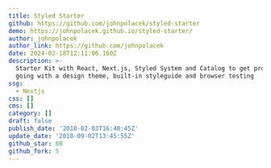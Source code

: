 ```yaml
---
title: Styled Starter
github: https://github.com/johnpolacek/styled-starter
demo: https://johnpolacek.github.io/styled-starter/
author: johnpolacek
author_link: https://github.com/johnpolacek
date: 2024-02-18T12:11:06.160Z
description: >-
  Starter Kit with React, Next.js, Styled System and Catalog to get projects
  going with a design theme, built-in styleguide and browser testing
ssg:
  - Nextjs
css: []
cms: []
category: []
draft: false
publish_date: '2018-02-03T16:40:45Z'
update_date: '2018-09-02T13:45:55Z'
github_star: 80
github_fork: 5
---
```

